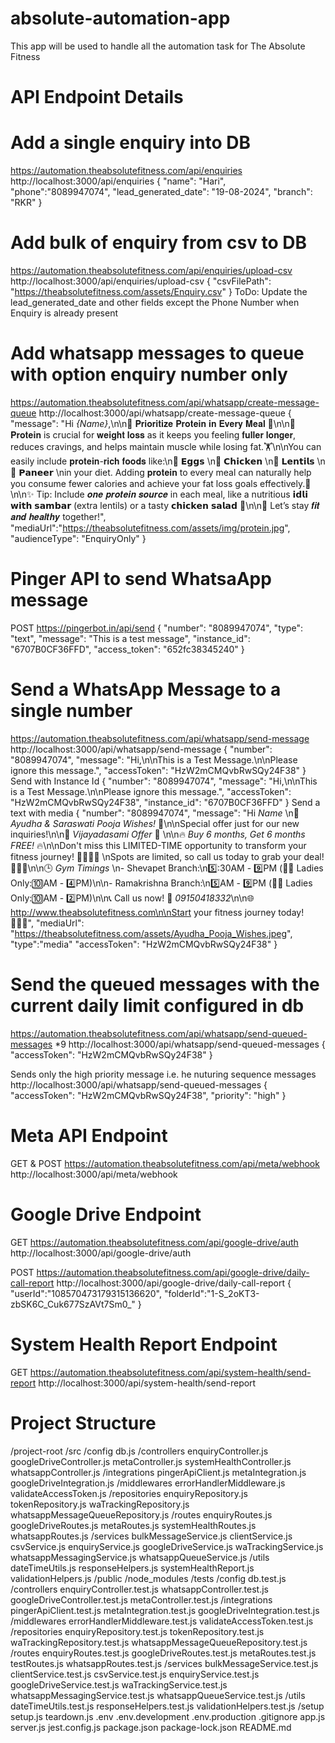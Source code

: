 # absolute-automation-app
This app will be used to handle all the automation task for The Absolute Fitness

# API Endpoint Details

# Add a single enquiry into DB 
https://automation.theabsolutefitness.com/api/enquiries
http://localhost:3000/api/enquiries
{
  "name": "Hari",
  "phone":"8089947074",
  "lead_generated_date": "19-08-2024",
  "branch": "RKR"
}

# Add bulk of enquiry from csv to DB
https://automation.theabsolutefitness.com/api/enquiries/upload-csv
http://localhost:3000/api/enquiries/upload-csv
{
  "csvFilePath": "https://theabsolutefitness.com/assets/Enquiry.csv"
}
ToDo: Update the lead_generated_date and other fields except the Phone Number when Enquiry is already present 

# Add whatsapp messages to queue with option enquiry number only
https://automation.theabsolutefitness.com/api/whatsapp/create-message-queue
http://localhost:3000/api/whatsapp/create-message-queue
{
  "message": "Hi *{Name}*,\n\n🌟 𝐏𝐫𝐢𝐨𝐫𝐢𝐭𝐢𝐳𝐞 𝐏𝐫𝐨𝐭𝐞𝐢𝐧 𝐢𝐧 𝐄𝐯𝐞𝐫𝐲 𝐌𝐞𝐚𝐥 🌟\n\n💪 𝐏𝐫𝐨𝐭𝐞𝐢𝐧  is crucial for 𝐰𝐞𝐢𝐠𝐡𝐭 𝐥𝐨𝐬𝐬 as it keeps you feeling 𝐟𝐮𝐥𝐥𝐞𝐫 𝐥𝐨𝐧𝐠𝐞𝐫, reduces cravings, and helps maintain muscle while losing fat.🏋️‍\n\nYou can easily include 𝐩𝐫𝐨𝐭𝐞𝐢𝐧-𝐫𝐢𝐜𝐡 𝐟𝐨𝐨𝐝𝐬 like:\n🥚 𝗘𝗴𝗴𝘀 \n🍗 𝗖𝗵𝗶𝗰𝗸𝗲𝗻 \n🍛 𝗟𝗲𝗻𝘁𝗶𝗹𝘀 \n🧀 𝗣𝗮𝗻𝗲𝗲𝗿 \nin your diet. Adding 𝐩𝐫𝐨𝐭𝐞𝐢𝐧 to every meal can naturally help you consume fewer calories and achieve your fat loss goals effectively.🎯\n\n✨ Tip: Include 𝒐𝒏𝒆 𝒑𝒓𝒐𝒕𝒆𝒊𝒏 𝒔𝒐𝒖𝒓𝒄𝒆 in each meal, like a nutritious 𝗶𝗱𝗹𝗶 𝘄𝗶𝘁𝗵 𝘀𝗮𝗺𝗯𝗮𝗿 (extra lentils) or a tasty 𝗰𝗵𝗶𝗰𝗸𝗲𝗻 𝘀𝗮𝗹𝗮𝗱 🥗\n\n💪 Let’s stay 𝒇𝒊𝒕 𝒂𝒏𝒅 𝒉𝒆𝒂𝒍𝒕𝒉𝒚 together!",
  "mediaUrl":"https://theabsolutefitness.com/assets/img/protein.jpg",
  "audienceType": "EnquiryOnly"
}

# Pinger API to send WhatsaApp message
POST
https://pingerbot.in/api/send
{
"number": "8089947074",
"type": "text",
"message": "This is a test message",
"instance_id": "6707B0CF36FFD",
"access_token": "652fc38345240"
}

# Send a WhatsApp Message to a single number
https://automation.theabsolutefitness.com/api/whatsapp/send-message
http://localhost:3000/api/whatsapp/send-message
{
  "number": "8089947074", 
  "message": "Hi,\n\nThis is a Test Message.\n\nPlease ignore this message.",
  "accessToken": "HzW2mCMQvbRwSQy24F38"
}
Send with Instance Id
{
  "number": "8089947074", 
  "message": "Hi,\n\nThis is a Test Message.\n\nPlease ignore this message.",
  "accessToken": "HzW2mCMQvbRwSQy24F38",
  "instance_id": "6707B0CF36FFD"
}
Send a text with media
{
  "number": "8089947074", 
  "message": "Hi *Name* \n🌼 _Ayudha & Saraswati Pooja Wishes!_ 🙏\n\nSpecial offer just for our new inquiries!\n\n🎉 _Vijayadasami Offer_ 🎉  \n\n🔥 *_Buy 6 months, Get 6 months FREE!_* 🔥\n\nDon't miss this LIMITED-TIME opportunity to transform your fitness journey! 💪🏋️‍♂️✨ \nSpots are limited, so call us today to grab your deal! 🏃‍♂️💥\n\n🕒 _Gym Timings_  \n- Shevapet Branch:\n5️⃣:30AM - 9️⃣PM (👩‍🦰 Ladies Only:🔟AM - 4️⃣PM)\n\n- Ramakrishna Branch:\n5️⃣AM - 9️⃣PM (👩‍🦰 Ladies Only:🔟AM - 2️⃣PM)\n\n📞 Call us now! 📲 *09150418332*\n\n🌐 http://www.theabsolutefitness.com\n\nStart your fitness journey today! 🏋️‍♀️✨",
  "mediaUrl": "https://theabsolutefitness.com/assets/Ayudha_Pooja_Wishes.jpeg",
  "type":"media"
  "accessToken": "HzW2mCMQvbRwSQy24F38"
}

# Send the queued messages with the current daily limit configured in db
https://automation.theabsolutefitness.com/api/whatsapp/send-queued-messages
*9
http://localhost:3000/api/whatsapp/send-queued-messages
{
  "accessToken": "HzW2mCMQvbRwSQy24F38"
}

Sends only the high priority message i.e. he nuturing sequence messages
http://localhost:3000/api/whatsapp/send-queued-messages
{
  "accessToken": "HzW2mCMQvbRwSQy24F38",
  "priority": "high"
}

# Meta API Endpoint
GET & POST
https://automation.theabsolutefitness.com/api/meta/webhook
http://localhost:3000/api/meta/webhook

# Google Drive Endpoint 
GET 
https://automation.theabsolutefitness.com/api/google-drive/auth
http://localhost:3000/api/google-drive/auth

POST
https://automation.theabsolutefitness.com/api/google-drive/daily-call-report
http://localhost:3000/api/google-drive/daily-call-report
{
  "userId":"108570473179315136620",
  "folderId":"1-S_2oKT3-zbSK6C_Cuk677SzAVt7Sm0_"
}

# System Health Report Endpoint 
GET 
https://automation.theabsolutefitness.com/api/system-health/send-report
http://localhost:3000/api/system-health/send-report

# Project Structure
/project-root
  /src
    /config
      db.js
    /controllers
      enquiryController.js      
      googleDriveController.js
      metaController.js
      systemHealthController.js
      whatsappController.js
    /integrations
      pingerApiClient.js
      metaIntegration.js
      googleDriveIntegration.js
    /middlewares
      errorHandlerMiddleware.js
      validateAccessToken.js
    /repositories
      enquiryRepository.js
      tokenRepository.js
      waTrackingRepository.js
      whatsappMessageQueueRepository.js
    /routes
      enquiryRoutes.js
      googleDriveRoutes.js
      metaRoutes.js
      systemHealthRoutes.js
      whatsappRoutes.js
    /services
      bulkMessageService.js
      clientService.js
      csvService.js
      enquiryService.js
      googleDriveService.js
      waTrackingService.js
      whatsappMessagingService.js
      whatsappQueueService.js
    /utils
      dateTimeUtils.js
      responseHelpers.js
      systemHealthReport.js
      validationHelpers.js
  /public
  /node_modules
  /tests
    /config
      db.test.js
    /controllers
      enquiryController.test.js
      whatsappController.test.js
      googleDriveController.test.js
      metaController.test.js
    /integrations
      pingerApiClient.test.js
      metaIntegration.test.js
      googleDriveIntegration.test.js
    /middlewares
      errorHandlerMiddleware.test.js
      validateAccessToken.test.js
    /repositories
      enquiryRepository.test.js
      tokenRepository.test.js
      waTrackingRepository.test.js
      whatsappMessageQueueRepository.test.js
    /routes
      enquiryRoutes.test.js
      googleDriveRoutes.test.js
      metaRoutes.test.js
      testRoutes.js
      whatsappRoutes.test.js
    /services
      bulkMessageService.test.js
      clientService.test.js
      csvService.test.js
      enquiryService.test.js
      googleDriveService.test.js
      waTrackingService.test.js
      whatsappMessagingService.test.js
      whatsappQueueService.test.js
    /utils
      dateTimeUtils.test.js
      responseHelpers.test.js
      validationHelpers.test.js
    /setup
      setup.js
      teardown.js
  .env
  .env.development
  .env.production
  .gitignore
  app.js
  server.js
  jest.config.js
  package.json
  package-lock.json
  README.md
